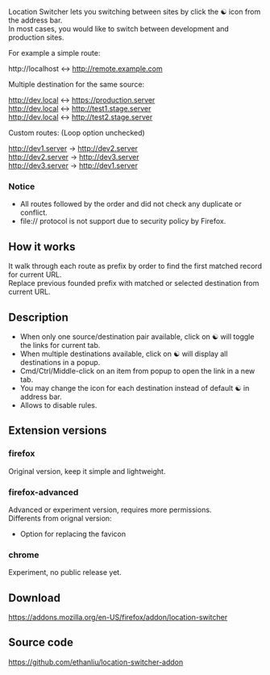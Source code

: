 Location Switcher lets you switching between sites by click the ☯ icon from the address bar.  
In most cases, you would like to switch between development and production sites.  

For example a simple route:

http://localhost <-> http://remote.example.com

Multiple destination for the same source:

http://dev.local <-> https://production.server  
http://dev.local <-> http://test1.stage.server  
http://dev.local <-> http://test2.stage.server  

Custom routes: (Loop option unchecked)

http://dev1.server -> http://dev2.server  
http://dev2.server -> http://dev3.server  
http://dev3.server -> http://dev1.server  

### Notice

- All routes followed by the order and did not check any duplicate or conflict.
- file:// protocol is not support due to security policy by Firefox.

## How it works

It walk through each route as prefix by order to find the first matched record for current URL.  
Replace previous founded prefix with matched or selected destination from current URL.  

## Description

- When only one source/destination pair available, click on ☯ will toggle the links for current tab.
- When multiple destinations available, click on ☯ will display all destinations in a popup.
- Cmd/Ctrl/Middle-click on an item from popup to open the link in a new tab.
- You may change the icon for each destination instead of default ☯ in address bar.
- Allows to disable rules.

## Extension versions

### firefox

Original version, keep it simple and lightweight.

### firefox-advanced

Advanced or experiment version, requires more permissions.  
Differents from orignal version:

- Option for replacing the favicon

### chrome

Experiment, no public release yet.


## Download

https://addons.mozilla.org/en-US/firefox/addon/location-switcher

## Source code

https://github.com/ethanliu/location-switcher-addon

